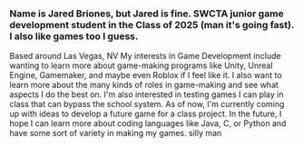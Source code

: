 ### Name is Jared Briones, but Jared is fine. SWCTA junior game development student in the Class of 2025 (man it's going fast). I also like games too I guess.
Based around Las Vegas, NV
My interests in Game Development include wanting to learn more about game-making programs like Unity, Unreal Engine, Gamemaker, and maybe even Roblox if I feel like it. I also want to learn more about the many kinds of roles in game-making and see what aspects I do the best on. I'm also interested in testing games I can play in class that can bypass the school system. As of now, I'm currently coming up with ideas to develop a future game for a class project. In the future, I hope I can learn more about coding languages like Java, C, or Python and have some sort of variety in making my games. 
silly man


<!--
**jaredddddb/jaredddddb** is a ✨ _special_ ✨ repository because its `README.md` (this file) appears on your GitHub profile.

Here are some ideas to get you started:

- 🔭 I’m currently working on ...
- 🌱 I’m currently learning ...
- 👯 I’m looking to collaborate on ...
- 🤔 I’m looking for help with ...
- 💬 Ask me about ...
- 📫 How to reach me: ...
- 😄 Pronouns: ...
- ⚡ Fun fact: ...
-->
